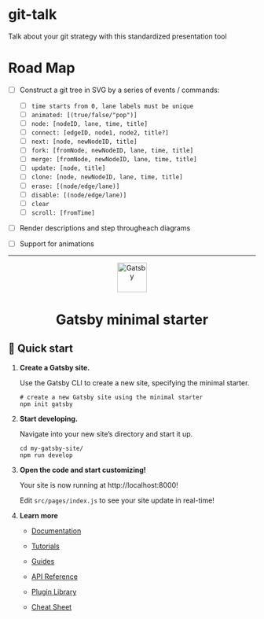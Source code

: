 # git-talk

Talk about your git strategy with this standardized presentation tool



# Road Map

- [ ] Construct a git tree in SVG by a series of events / commands:
  - [ ] `time starts from 0, lane labels must be unique`
  - [ ] `animated: [(true/false/"pop")]`
  - [ ] `node: [nodeID, lane, time, title]`
  - [ ] `connect: [edgeID, node1, node2, title?]`
  - [ ] `next: [node, newNodeID, title]`
  - [ ] `fork: [fromNode, newNodeID, lane, time, title]`
  - [ ] `merge: [fromNode, newNodeID, lane, time, title]`
  - [ ] `update: [node, title]`
  - [ ] `clone: [node, newNodeID, lane, time, title]`
  - [ ] `erase: [(node/edge/lane)]`
  - [ ] `disable: [(node/edge/lane)]`
  - [ ] `clear`
  - [ ] `scroll: [fromTime]`
- [ ] Render descriptions and step througheach diagrams
- [ ] Support for animations









<hr />



<p align="center">
  <a href="https://www.gatsbyjs.com/?utm_source=starter&utm_medium=readme&utm_campaign=minimal-starter">
    <img alt="Gatsby" src="https://www.gatsbyjs.com/Gatsby-Monogram.svg" width="60" />
  </a>
</p>
<h1 align="center">
  Gatsby minimal starter
</h1>

## 🚀 Quick start

1.  **Create a Gatsby site.**

    Use the Gatsby CLI to create a new site, specifying the minimal starter.

    ```shell
    # create a new Gatsby site using the minimal starter
    npm init gatsby
    ```

2.  **Start developing.**

    Navigate into your new site’s directory and start it up.

    ```shell
    cd my-gatsby-site/
    npm run develop
    ```

3.  **Open the code and start customizing!**

    Your site is now running at http://localhost:8000!

    Edit `src/pages/index.js` to see your site update in real-time!

4.  **Learn more**

    - [Documentation](https://www.gatsbyjs.com/docs/?utm_source=starter&utm_medium=readme&utm_campaign=minimal-starter)

    - [Tutorials](https://www.gatsbyjs.com/tutorial/?utm_source=starter&utm_medium=readme&utm_campaign=minimal-starter)

    - [Guides](https://www.gatsbyjs.com/tutorial/?utm_source=starter&utm_medium=readme&utm_campaign=minimal-starter)

    - [API Reference](https://www.gatsbyjs.com/docs/api-reference/?utm_source=starter&utm_medium=readme&utm_campaign=minimal-starter)

    - [Plugin Library](https://www.gatsbyjs.com/plugins?utm_source=starter&utm_medium=readme&utm_campaign=minimal-starter)

    - [Cheat Sheet](https://www.gatsbyjs.com/docs/cheat-sheet/?utm_source=starter&utm_medium=readme&utm_campaign=minimal-starter)
